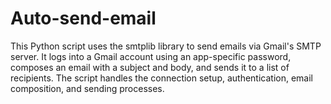 # Auto-send-email
This Python script uses the smtplib library to send emails via Gmail's SMTP server. It logs into a Gmail account using an app-specific password, composes an email with a subject and body, and sends it to a list of recipients. The script handles the connection setup, authentication, email composition, and sending processes.
